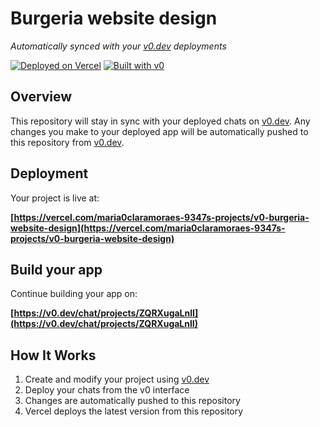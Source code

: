 # Burgeria website design

*Automatically synced with your [v0.dev](https://v0.dev) deployments*

[![Deployed on Vercel](https://img.shields.io/badge/Deployed%20on-Vercel-black?style=for-the-badge&logo=vercel)](https://vercel.com/maria0claramoraes-9347s-projects/v0-burgeria-website-design)
[![Built with v0](https://img.shields.io/badge/Built%20with-v0.dev-black?style=for-the-badge)](https://v0.dev/chat/projects/ZQRXugaLnlI)

## Overview

This repository will stay in sync with your deployed chats on [v0.dev](https://v0.dev).
Any changes you make to your deployed app will be automatically pushed to this repository from [v0.dev](https://v0.dev).

## Deployment

Your project is live at:

**[https://vercel.com/maria0claramoraes-9347s-projects/v0-burgeria-website-design](https://vercel.com/maria0claramoraes-9347s-projects/v0-burgeria-website-design)**

## Build your app

Continue building your app on:

**[https://v0.dev/chat/projects/ZQRXugaLnlI](https://v0.dev/chat/projects/ZQRXugaLnlI)**

## How It Works

1. Create and modify your project using [v0.dev](https://v0.dev)
2. Deploy your chats from the v0 interface
3. Changes are automatically pushed to this repository
4. Vercel deploys the latest version from this repository

